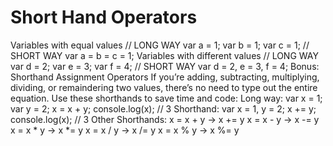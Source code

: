 Short Hand Operators
====================

Variables with equal values
// LONG WAY
var a = 1;
var b = 1;
var c = 1;
// SHORT WAY
var a = b = c = 1;
Variables with different values
// LONG WAY
var d = 2;
var e = 3;
var f = 4;
// SHORT WAY
var d = 2, e = 3, f = 4;
Bonus: Shorthand Assignment Operators
If you’re adding, subtracting, multiplying, dividing, or remaindering two values, there’s no need to type out the entire equation. Use these shorthands to save time and code:
Long way:
var x = 1;
var y = 2;
x = x + y;
console.log(x);
// 3
Shorthand:
var x = 1, y = 2;
x += y;
console.log(x);
// 3
Other Shorthands:
x = x + y    ->    x += y
x = x - y    ->    x -= y
x = x * y    ->    x *= y
x = x / y    ->    x /= y
x = x % y    ->    x %= y

